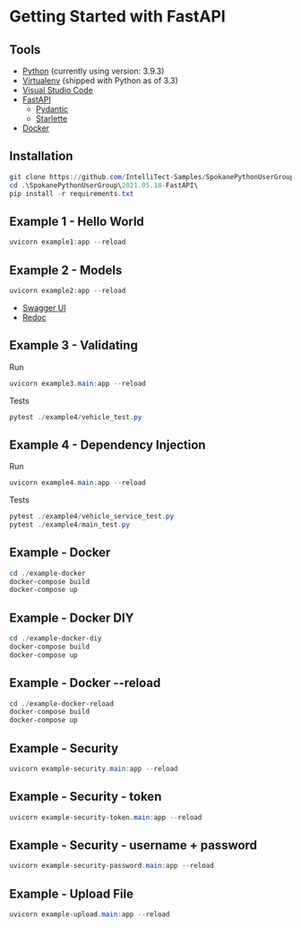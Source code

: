 # Getting Started with FastAPI

## Tools
- [Python](https://www.python.org/) (currently using version: 3.9.3)
- [Virtualenv](https://virtualenv.pypa.io/en/latest/) (shipped with Python as of 3.3)
- [Visual Studio Code](https://code.visualstudio.com/)
- [FastAPI](https://fastapi.tiangolo.com/)
    - [Pydantic](https://pydantic-docs.helpmanual.io/)
    - [Starlette](https://www.starlette.io/)
- [Docker](https://www.docker.com/)

## Installation
```powershell
git clone https://github.com/IntelliTect-Samples/SpokanePythonUserGroup.git
cd .\SpokanePythonUserGroup\2021.05.18-FastAPI\
pip install -r requirements.txt
```

## Example 1 - Hello World
```powershell
uvicorn example1:app --reload
```

## Example 2 - Models
```powershell
uvicorn example2:app --reload
```
- [Swagger UI](http://127.0.0.1:8000/docs)
- [Redoc](http://127.0.0.1:8000/redoc)

## Example 3 - Validating
Run
```powershell
uvicorn example3.main:app --reload
```

Tests
```powershell
pytest ./example4/vehicle_test.py
```

## Example 4 - Dependency Injection
Run
```powershell
uvicorn example4.main:app --reload
```

Tests
```powershell
pytest ./example4/vehicle_service_test.py
pytest ./example4/main_test.py
```

## Example - Docker
```powershell
cd ./example-docker
docker-compose build
docker-compose up
```

## Example - Docker DIY
```powershell
cd ./example-docker-diy
docker-compose build
docker-compose up
```

## Example - Docker --reload
```powershell
cd ./example-docker-reload
docker-compose build
docker-compose up
```

## Example - Security
```powershell
uvicorn example-security.main:app --reload
```

## Example - Security - token
```powershell
uvicorn example-security-token.main:app --reload
```

## Example - Security - username + password
```powershell
uvicorn example-security-password.main:app --reload
```

## Example - Upload File
```powershell
uvicorn example-upload.main:app --reload
```